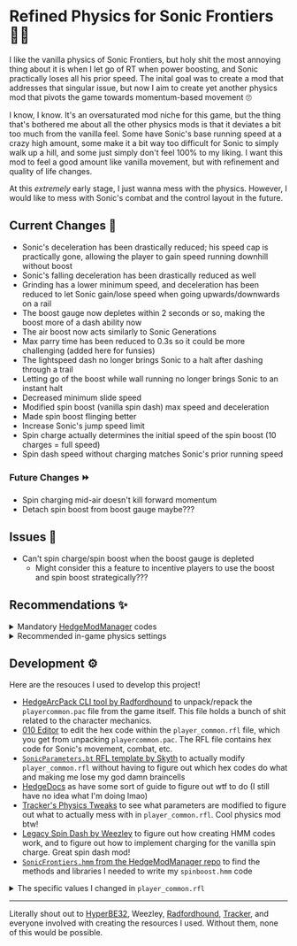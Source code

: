 # Refined Physics for Sonic Frontiers 🏃‍♂️

I like the vanilla physics of Sonic Frontiers, but holy shit the most annoying thing about it is when I let go of RT when power boosting, and Sonic practically loses all his prior speed. The inital goal was to create a mod that addresses that singular issue, but now I aim to create yet another physics mod that pivots the game towards momentum-based movement 🙄

I know, I know. It's an oversaturated mod niche for this game, but the thing that's bothered me about all the other physics mods is that it deviates a bit too much from the vanilla feel. Some have Sonic's base running speed at a crazy high amount, some make it a bit way too difficult for Sonic to simply walk up a hill, and some just simply don't feel 100% to my liking. I want this mod to feel a good amount like vanilla movement, but with refinement and quality of life changes.

At this _extremely_ early stage, I just wanna mess with the physics. However, I would like to mess with Sonic's combat and the control layout in the future.

## Current Changes 🔵

- Sonic's deceleration has been drastically reduced; his speed cap is practically gone, allowing the player to gain speed running downhill without boost
- Sonic's falling deceleration has been drastically reduced as well
- Grinding has a lower minimum speed, and deceleration has been reduced to let Sonic gain/lose speed when going upwards/downwards on a rail
- The boost gauge now depletes within 2 seconds or so, making the boost more of a dash ability now
- The air boost now acts similarly to Sonic Generations
- Max parry time has been reduced to 0.3s so it could be more challenging (added here for funsies)
- The lightspeed dash no longer brings Sonic to a halt after dashing through a trail
- Letting go of the boost while wall running no longer brings Sonic to an instant halt
- Decreased minimum slide speed
- Modified spin boost (vanilla spin dash) max speed and deceleration
- Made spin boost flinging better
- Increase Sonic's jump speed limit
- Spin charge actually determines the initial speed of the spin boost (10 charges = full speed)
- Spin dash speed without charging matches Sonic's prior running speed

### Future Changes ⏩

- Spin charging mid-air doesn't kill forward momentum
- Detach spin boost from boost gauge maybe???

## Issues 🔴

- Can't spin charge/spin boost when the boost gauge is depleted
  - Might consider this a feature to incentive players to use the boost and spin boost strategically???

## Recommendations ✨

<details>
  <summary>Mandatory <a href="https://github.com/thesupersonic16/HedgeModManager">HedgeModManager</a> codes</summary>
  
  ```
  // Camera
  Disable Spin Charge Camera

  // Cheats
  Always Unlocked Spin Dash
  
  // Fixes
  Literally everything in this category
  
  // Gameplay
  Allow Attacking from Stomp Bounce
  Disable Loop Kick on Slide
  Allow Spin Dash on Dash Panels
  Always Trickable Spin Dash Exit
  Disable Drop Dash
  
  // Physics
  Literally everything in this category
  ```
</details>

<details>
  <summary>Recommended in-game physics settings</summary>
  
  ```
  // Only what to change
  
  Starting Speed: 15
  Acceleration: 15
  Jump Deceleration: 25 (I'm pretty sure the "Retain Ground Velocity for Jump" HMM code overrides this, but I have it set to this anyway)
  Deceleration Rate: 15
  ```
</details>

## Development ⚙️

Here are the resouces I used to develop this project!

- [HedgeArcPack CLI tool by Radfordhound](https://github.com/HedgeDocs/HedgeDocs.github.io/releases) to unpack/repack the `playercommon.pac` file from the game itself. This file holds a bunch of shit related to the character mechanics.
- [010 Editor](https://www.sweetscape.com/010editor/) to edit the hex code within the `player_common.rfl` file, which you get from unpacking `playercommon.pac`. The RFL file contains hex code for Sonic's movement, combat, etc.
- [`SonicParameters.bt` RFL template by Skyth](https://github.com/blueskythlikesclouds/RflTemplates/blob/master/SonicFrontiers/Uncategorized/SonicParameters.bt) to actually modify `player_common.rfl` without having to figure out which hex codes do what and making me lose my god damn braincells
- [HedgeDocs](https://hedgedocs.com) as have some sort of guide to figure out wtf to do (I still have no idea what I'm doing lmao)
- [Tracker's Physics Tweaks](https://gamebanana.com/mods/415617) to see what parameters are modified to figure out what to actually mess with in `player_common.rfl`. Cool physics mod btw!
- [Legacy Spin Dash by Weezley](https://gamebanana.com/mods/462772) to figure out how creating HMM codes work, and to figure out how to implement charging for the vanilla spin charge. Great spin dash mod!
- [`SonicFrontiers.hmm` from the HedgeModManager repo](https://github.com/thesupersonic16/HedgeModManager/blob/rewrite/HedgeModManager/Resources/Codesv2/SonicFrontiers.hmm) to find the methods and libraries I needed to write my `spinboost.hmm` code

<details>
  <summary>The specific values I changed in <code>player_common.rfl</code></summary>
  
  ```
  // Using Skyth's RFL template
  
  // REFERENCE
  path > to > parameters
  - parameter: vanilla value > value I changed it to
  
  // The following parameters are found within the path: sonicParameters > forwardView
  
  modePackage > speed > decele
  - force: 60 > 5
  - force2: 60 > 5
  - damperRange: 15 > 10
  
  modePackage > fall
  - deceleForce: 20 > 5
  - overSpeedDeceleForce: 40 > 10
  
  modePackage > grind
  - maxSpeed: 30 > 60
  - deceleForce: 30 > 10
  - limitMinSpeed: 15 > 5
  
  modePackage > boost
  - consumptionRate: 6 > 100
  - recoveryRate: 30 > 15
  - recoveryByAttack: 3 > 0
  - infinityBoostTime: 180 > 60
  
  modePackage > airboost
  - startHSpeed: 25 > 40
  - startHSpeedMax: 50 > 60
  - minHSpeed: 20 > 40
  - minHSpeedMax: 40 > 60
  - brakeTime: 0.5 > 0
  - minKeepTime: 0.1 > 0
  - maxKeepTime: 0.5 > 0
  - maxTime: 2 > 0
  
  modePackage > parry
  - minRecieveTime: 0.2 > 0.15
  - maxRecieveTime: 15 > 0.3
  - justEffectTime2: 5 > 1
  
  modePackage > wallmove
  - brake: 100 > 15
  
  modePackage > sliding
  - minSpeed: 25 > 5
  
  modePackage > jumpSpeed
  - limitUpSpeed: 20 > 40
  
  lightDash
  - brake: 200 > 75
  
  spinBoost
  - initialRunTime: 0.5 > 0.2
  
  spinBoost > speedBoost
  - initialSpeed: 65 > 75
  - maxSpeed: 55 > 3
  - minTurnSpeed: 20 > 30
  
  speedBoost > decele
  - force: 40 > 10
  - force2: 40 > 10
  
  speedBoost > deceleNeutralMin
  - force: 1500 > 750
  
  speedBoost > deceleNeutralMax
  - force: 2000 > 1000
  ```
</details>

***

Literally shout out to [HyperBE32](https://github.com/HyperBE32), Weezley, [Radfordhound](https://github.com/Radfordhound), [Tracker](https://github.com/TrackerTD), and everyone involved with creating the resources I used. Without them, none of this would be possible.
